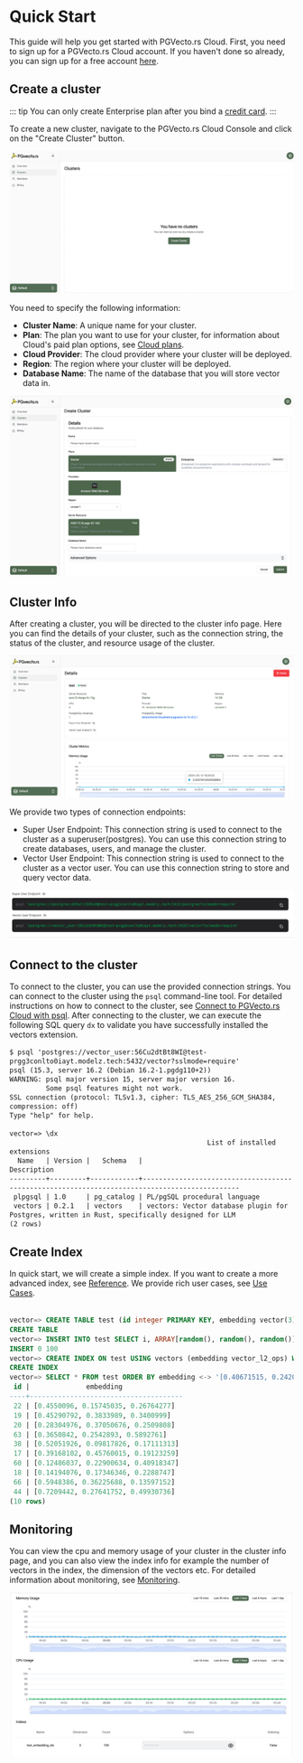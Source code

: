 # Quick Start

This guide will help you get started with PGVecto.rs Cloud. First, you need to sign up for a PGVecto.rs Cloud account. If you haven't done so already, you can sign up for a free account [here](../getting-started/sign-up.md).

## Create a cluster

::: tip
You can only create Enterprise plan after you bind a [credit card](../payment/credit-card.md).
:::

To create a new cluster, navigate to the PGVecto.rs Cloud Console and click on the "Create Cluster" button.

![](../images/after_login_in.png)

You need to specify the following information:
- **Cluster Name**: A unique name for your cluster.
- **Plan**: The plan you want to use for your cluster, for information about Cloud's paid plan options, see [Cloud plans](../pricing/price-plan).
- **Cloud Provider**: The cloud provider where your cluster will be deployed.
- **Region**: The region where your cluster will be deployed.
- **Database Name**: The name of the database that you will store vector data in. 

![](../images/create_cluster.png)

## Cluster Info 

After creating a cluster, you will be directed to the cluster info page. Here you can find the details of your cluster, such as the connection string, the status of the cluster, and resource usage of the cluster.

![](../images/cluster_info.png)

We provide two types of connection endpoints:
- Super User Endpoint: This connection string is used to connect to the cluster as a superuser(postgres). You can use this connection string to create databases, users, and manage the cluster.
- Vector User Endpoint: This connection string is used to connect to the cluster as a vector user. You can use this connection string to store and query vector data.

![](../images/two_types_connections.png)

## Connect to the cluster

To connect to the cluster, you can use the provided connection strings. You can connect to the cluster using the `psql` command-line tool. For detailed instructions on how to connect to the cluster, see [Connect to PGVecto.rs Cloud with psql](../connect/connect-with-psql.md). After connecting to the cluster, we can execute the following SQL query `dx` to validate you have successfully installed the vectors extension.

```shell
$ psql 'postgres://vector_user:56Cu2dtBt8WI@test-prgg3conlto0iayt.modelz.tech:5432/vector?sslmode=require'
psql (15.3, server 16.2 (Debian 16.2-1.pgdg110+2))
WARNING: psql major version 15, server major version 16.
         Some psql features might not work.
SSL connection (protocol: TLSv1.3, cipher: TLS_AES_256_GCM_SHA384, compression: off)
Type "help" for help.

vector=> \dx
                                                 List of installed extensions
  Name   | Version |   Schema   |                                         Description
---------+---------+------------+----------------------------------------------------------------------------------------------
 plpgsql | 1.0     | pg_catalog | PL/pgSQL procedural language
 vectors | 0.2.1   | vectors    | vectors: Vector database plugin for Postgres, written in Rust, specifically designed for LLM
(2 rows)
```

## Create Index

In quick start, we will create a simple index. If you want to create a more advanced index, see [Reference](../../reference/). We provide rich user cases, see [Use Cases](../../use-case/). 

```sql

vector=> CREATE TABLE test (id integer PRIMARY KEY, embedding vector(3) NOT NULL);
CREATE TABLE
vector=> INSERT INTO test SELECT i, ARRAY[random(), random(), random()]::real[] FROM generate_series(1, 100) i;
INSERT 0 100
vector=> CREATE INDEX ON test USING vectors (embedding vector_l2_ops) WITH (options = "[indexing.flat]");
CREATE INDEX
vector=> SELECT * FROM test ORDER BY embedding <-> '[0.40671515, 0.24202824, 0.37059402]' LIMIT 10;
 id |              embedding
----+--------------------------------------
 22 | [0.4550096, 0.15745035, 0.26764277]
 19 | [0.45290792, 0.3833989, 0.3400999]
 20 | [0.28304976, 0.37050676, 0.2509808]
 63 | [0.3650842, 0.2542893, 0.5892761]
 38 | [0.52051926, 0.09817826, 0.17111313]
 17 | [0.39168102, 0.45760015, 0.19123259]
 60 | [0.12486037, 0.22900634, 0.40918347]
 18 | [0.14194076, 0.17346346, 0.2288747]
 66 | [0.5948386, 0.36225688, 0.13597152]
 44 | [0.7209442, 0.27641752, 0.49930736]
(10 rows)
```

## Monitoring

You can view the cpu and memory usage of your cluster in the cluster info page, and you can also view the index info for example the number of vectors in the index, the dimension of the vectors etc. For detailed information about monitoring, see [Monitoring](../monitoring/monitoring.md).

![](../images/monitoring.png)